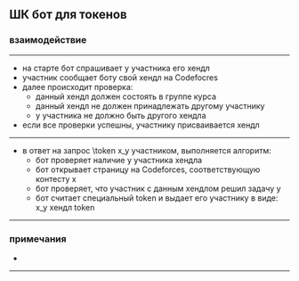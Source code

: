 ## ШК бот для токенов

### взаимодействие

***
* на старте бот спрашивает у участника его хендл
* участник сообщает боту свой хендл на Codefocres
* далее происходит проверка:
    + данный хендл должен состоять в группе курса
    + данный хендл не должен принадлежать другому участнику
    + у участника не должно быть другого хендла
* если все проверки успешны, участнику присваивается хендл

***

* в ответ на запрос \token x_y участником, выполняется алгоритм:
    + бот проверяет наличие у участника хендла
    + бот открывает страницу на Codeforces, соответствующую контесту x
    + бот проверяет, что участник с данным хендлом решил задачу y
    + бот считает специальный token и выдает его участнику в виде: x_y хендл token

---
### примечания
* 


***
